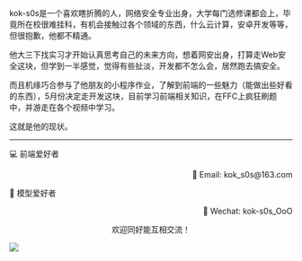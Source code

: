kok-s0s是一个喜欢瞎折腾的人，网络安全专业出身，大学每门选修课都会上，毕竟所在校很难挂科，有机会接触过各个领域的东西，什么云计算，安卓开发等等，但很抱歉，他都不精通。

他大三下找实习才开始认真思考自己的未来方向，想着网安出身，打算走Web安全这块，但学到一半感觉，觉得有些扯淡，开发都不怎么会，居然跑去搞安全。

而且机缘巧合参与了他朋友的小程序作业，了解到前端的一些魅力（能做出些好看的东西），5月份决定走开发这块，目前学习前端相关知识，在FFC上疯狂刷题中，并游走在各个视频中学习。

这就是他的现状。

---


💻 前端爱好者 

<p align="right">
📧 Email: kok_s0s@163.com 
</p> 

<p align="left">
🧩 模型爱好者
</p>

<p align="right">
📲 Wechat: kok-s0s_OoO
</p>


<p align="center">欢迎同好能互相交流！</p>

<img align="center"  src="https://www.kok-s0s.top/usr/uploads/2021/01/4291479694.jpg">



<!-- ## 2021年的kok-s0s：

<img align="right" src="https://github-readme-stats.vercel.app/api?username=kok-s0s&show_icons=true&theme=radical">

- SCNU网络安全专业在读生
- [大型同性交友网站](https://github.com/kok-s0s)冲浪高手
- 模型爱好者
- 前端爱好者

**技术栈**
- 学校学的 
  - ![C/C++](https://img.shields.io/badge/-C%2FC%2B%2B-%23BBFBF5) ![Java](https://img.shields.io/badge/-Java-%23BBFBF5) ![Python](https://img.shields.io/badge/-Python-%23BBFBF5) ![MySQL](https://img.shields.io/badge/-MySQL-%23BBFBF5) ![Latex](https://img.shields.io/badge/-Latex-%23BBFBF5) 


- 自学的
  - ![HTML/CSS/JavaScript](https://img.shields.io/badge/-HTML%2FCSS%2FJavaScript-%23BBFBF5) ![TypeScript](https://img.shields.io/badge/-TypeScript-%23BBFBF5) ![node.js](https://img.shields.io/badge/-node.js-%23BBFBF5) ![docker](https://img.shields.io/badge/-docker-%23BBFBF5) ![git](https://img.shields.io/badge/-git-%23BBFBF5) ![hexo](https://img.shields.io/badge/-hexo-%23BBFBF5) ![Vue](https://img.shields.io/badge/-Vue-%23BBFBF5)
  -->



